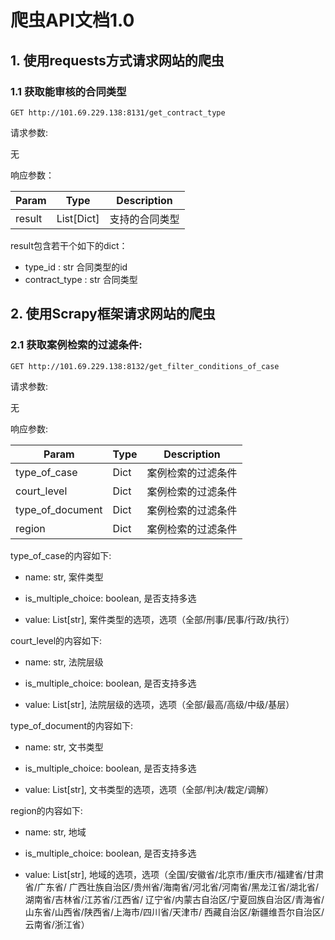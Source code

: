 # 爬虫API文档1.0

[//]: # (在线文档地址：http://101.69.229.138:8130/)

## 1. 使用requests方式请求网站的爬虫

### 1.1 获取能审核的合同类型

`GET http://101.69.229.138:8131/get_contract_type`

请求参数:

无

响应参数：

| Param  | Type       | Description  |
|--------|------------|--------------|
| result | List[Dict] | 支持的合同类型   |

result包含若干个如下的dict：
   * type_id : str 合同类型的id  
   * contract_type : str 合同类型



## 2. 使用Scrapy框架请求网站的爬虫

### 2.1 获取案例检索的过滤条件:

`GET http://101.69.229.138:8132/get_filter_conditions_of_case`

请求参数:

无

响应参数:

| Param            | Type | Description |
|------------------|------|-------------|
| type_of_case     | Dict | 案例检索的过滤条件   |
| court_level      | Dict | 案例检索的过滤条件   |
| type_of_document | Dict | 案例检索的过滤条件   |
| region           | Dict | 案例检索的过滤条件   |

type_of_case的内容如下:
  * name: str, 案件类型

  * is_multiple_choice: boolean, 是否支持多选
  
  * value: List[str], 案件类型的选项，选项（全部/刑事/民事/行政/执行）

court_level的内容如下:

  * name: str, 法院层级

  * is_multiple_choice: boolean, 是否支持多选
  
  * value: List[str], 法院层级的选项，选项（全部/最高/高级/中级/基层）

type_of_document的内容如下:

  * name: str, 文书类型

  * is_multiple_choice: boolean, 是否支持多选
  
  * value: List[str], 文书类型的选项，选项（全部/判决/裁定/调解）

region的内容如下:

  * name: str, 地域

  * is_multiple_choice: boolean, 是否支持多选
  
  * value: List[str], 地域的选项，选项（全国/安徽省/北京市/重庆市/福建省/甘肃省/广东省/
  广西壮族自治区/贵州省/海南省/河北省/河南省/黑龙江省/湖北省/湖南省/吉林省/江苏省/江西省/
  辽宁省/内蒙古自治区/宁夏回族自治区/青海省/山东省/山西省/陕西省/上海市/四川省/天津市/
  西藏自治区/新疆维吾尔自治区/云南省/浙江省）
